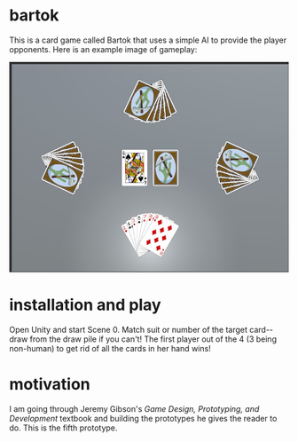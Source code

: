 # bartok

This is a card game called Bartok that uses a simple AI to provide the player opponents. Here is an example image of gameplay:

![alt tag](https://github.com/mplawley/bartok-prototype/blob/master/Example.jpg)


# installation and play

Open Unity and start Scene 0. Match suit or number of the target card--draw from the draw pile if you can't! The first player out of the 4 (3 being non-human) to get rid of all the cards in her hand wins!

# motivation

I am going through Jeremy Gibson's <i>Game Design, Prototyping, and Development</i> textbook and building the prototypes he gives the reader to do. This is the fifth prototype.
